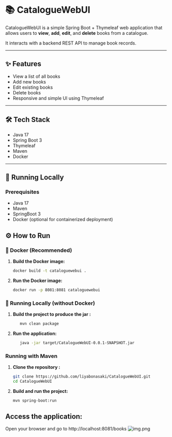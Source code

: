# 📚 CatalogueWebUI

CatalogueWebUI is a simple Spring Boot + Thymeleaf web application that allows users to **view**, **add**, **edit**, and **delete** books from a catalogue.

It interacts with a backend REST API to manage book records.

---

## ✨ Features
- View a list of all books
- Add new books
- Edit existing books
- Delete books
- Responsive and simple UI using Thymeleaf

---

## 🛠️ Tech Stack
- Java 17
- Spring Boot 3
- Thymeleaf
- Maven
- Docker

---

## 🚀 Running Locally

### Prerequisites
- Java 17
- Maven
- SpringBoot 3
- Docker (optional for containerized deployment)

## ⚙️ How to Run

### 🐳 Docker (Recommended)

1. **Build the Docker image:**
   ```bash
   docker build -t cataloguewebui .

2. **Run the Docker image:**
   ```bash
   docker run -p 8081:8081 cataloguewebui

### 🧪 Running Locally (without Docker)

1. **Build the project to produce the jar :**
   ```bash
      mvn clean package

2. **Run the application:**
   ```bash
      java -jar target/CatalogueWebUI-0.0.1-SNAPSHOT.jar

### Running with Maven

1. **Clone the repository :**
    ```bash
   git clone https://github.com/liyabonasaki/CatalogueWebUI.git
   cd CatalogueWebUI

2. **Build and run the project:**
   ```bash
   mvn spring-boot:run

## Access the application:
Open your browser and go to http://localhost:8081/books
![img.png](img.png)